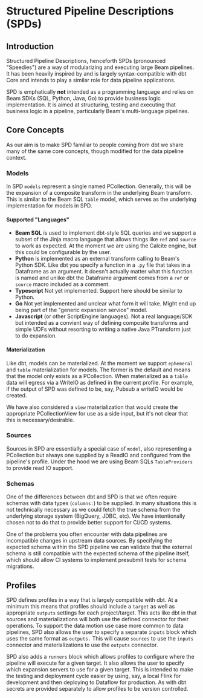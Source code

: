 # Structured Pipeline Descriptions (SPDs)

## Introduction

Structured Pipeline Descriptions, henceforth SPDs (pronounced "Speedies") are a way of 
modularizing and executing large Beam pipelines. It has been heavily inspired by and is
largely syntax-compatible with dbt Core and intends to play a similar role for data pipeline applications.

SPD is emphatically **not** intended as a programming language and relies on Beam SDKs (SQL, Python, Java, Go) 
to provide business logic implementation. It is aimed at structuring, testing and executing that business logic
in a pipeline, particularly Beam's multi-language pipelines. 

## Core Concepts

As our aim is to make SPD familiar to people coming from dbt we share many of the same core concepts,
though modified for the data pipeline context.


### Models

In SPD `models` represent a single named PCollection. Generally, this will be the expansion 
of a composite transform in the underlying Beam transform. This is similar to the Beam SQL
`table` model, which serves as the underlying implementation for models in SPD. 

#### Supported "Languages"

* **Beam SQL** is used to implement dbt-style SQL queries and we support a subset of the Jinja macro language that allows things like `ref` and `source` to work as expected. At the moment we are using the Calcite engine, but this could be configurable by the user.
* **Python** is implemented as an external transform calling to Beam's Python SDK. Like dbt you specify a function in a `.py` file that takes in a Dataframe as an argument. It doesn't actually matter what this function is named and unlike dbt the Dataframe argument comes from a `ref` or `source` macro included as a comment. 
* **Typescript** Not yet implemented. Support here should be similar to Python.
* **Go** Not yet implemented and unclear what form it will take. Might end up being part of the "generic expansion service" model.
* **Javascript** (or other ScriptEngine languages). Not a real language/SDK but intended as a convient way of defining composite transforms and simple UDFs without resorting to writing a native Java PTransform just to do expansion.

#### Materialization

Like dbt, models can be materialized. At the moment we support `ephemeral` and `table` materialization
for models. The former is the default and means that the model only exists as a PCollection. When 
materialized as a `table` data will egress via a WriteIO as defined in the current profile. For example,
if the output of SPD was defined to be, say, Pubsub a writeIO would be created.

We have also considered a `view` materialization that would create the appropriate PCollectionView for use
as a side input, but it's not clear that this is necessary/desirable.

### Sources

Sources in SPD are essentially a special case of `model`, also representing a PCollection but always one supplied
by a ReadIO and configured from the pipeline's profile. Under the hood we are using Beam SQLs `TableProviders` to 
provide read IO support. 

### Schemas

One of the differences between dbt and SPD is that we often require schemas with data types (`columns:`) to be supplied. In many
situations this is not technically necessary as we could fetch the true schema from the underlying storage system (BigQuery, JDBC, etc). We have intentionally chosen not to do that to provide better support for CI/CD systems.

One of the problems you often encounter with data pipelines are incompatible changes in upstream data sources. By specifying the expected schema within the SPD
pipeline we can validate that the external schema is still compatible with the expected schema of the pipeline itself, which should allow CI systems to implement
presubmit tests for schema migrations.

## Profiles 

SPD defines profiles in a way that is largely compatible with dbt. At a minimum this means that profiles should include a `target` as well as 
appropriate `outputs` settings for each project/target. This acts like dbt in that sources and materializations will both use the defined 
connector for their operations. To support the data motion use case more common to data pipelines, SPD also allows the user to specify a separate `inputs`
block which uses the same format as `outputs.` This will cause `sources` to use the `inputs` connector and materializations to use the `outputs` connector.

SPD also adds a `runners` block which allows profiles to configure where the pipeline will execute for a given target. It also allows the user to specify 
which expansion servers to use for a given target. This is intended to make the testing and deployment cycle easier by using, say, a local Flink for development
and then deploying to Dataflow for production. As with dbt secrets are provided separately to allow profiles to be version controlled.